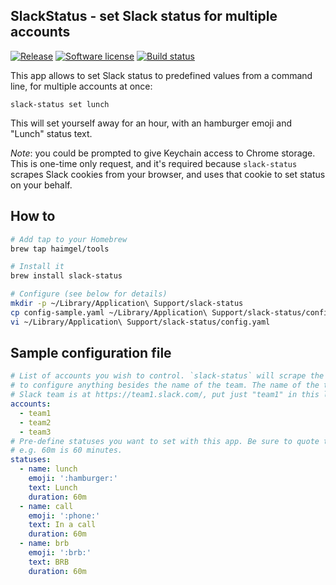 ## SlackStatus - set Slack status for multiple accounts
[![Release](https://img.shields.io/github/release/haimgel/slack-status-go.svg?style=flat)](https://github.com/haimgel/slack-status-go/releases/latest)
[![Software license](https://img.shields.io/github/license/haimgel/slack-status-go.svg?style=flat)](/LICENSE)
[![Build status](https://img.shields.io/github/workflow/status/haimgel/slack-status-go/release.svg?style=flat)](https://github.com/haimgel/slack-status-go/actions?workflow=release)

This app allows to set Slack status to predefined values from a command line, for multiple accounts at once:
```shell
slack-status set lunch
```

This will set yourself away for an hour, with an hamburger emoji and "Lunch" status text.

*Note*: you could be prompted to give Keychain access to Chrome storage. This is one-time only request, and it's required
because `slack-status` scrapes Slack cookies from your browser, and uses that cookie to set status on your behalf.

## How to

```bash
# Add tap to your Homebrew
brew tap haimgel/tools

# Install it
brew install slack-status

# Configure (see below for details)
mkdir -p ~/Library/Application\ Support/slack-status
cp config-sample.yaml ~/Library/Application\ Support/slack-status/config.yaml
vi ~/Library/Application\ Support/slack-status/config.yaml
```

## Sample configuration file
```yaml
# List of accounts you wish to control. `slack-status` will scrape the cookie from your browser, so you don't need
# to configure anything besides the name of the team. The name of the team the part before .slack.com, e.g. if your
# Slack team is at https://team1.slack.com/, put just "team1" in this list.
accounts:
  - team1
  - team2
  - team3
# Pre-define statuses you want to set with this app. Be sure to quote the emoji name. Duration uses Go duration notation,
# e.g. 60m is 60 minutes.
statuses:
  - name: lunch
    emoji: ':hamburger:'
    text: Lunch
    duration: 60m
  - name: call
    emoji: ':phone:'
    text: In a call
    duration: 60m
  - name: brb
    emoji: ':brb:'
    text: BRB
    duration: 60m
```
